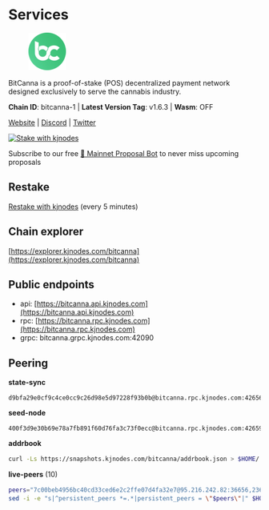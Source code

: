 # Services

<figure><img src="https://raw.githubusercontent.com/kj89/cosmos-images/main/logos/bitcanna.png" alt=""><figcaption></figcaption></figure>

BitCanna is a proof-of-stake (POS) decentralized payment network designed exclusively to serve the cannabis industry. 

**Chain ID**: bitcanna-1 | **Latest Version Tag**: v1.6.3 | **Wasm**: OFF

[Website](https://www.bitcanna.io) | [Discord](https://discord.gg/9AVrzaVQvs) | [Twitter](https://twitter.com/BitCannaGlobal)

[![Stake with kjnodes](https://i.ibb.co/cr44Q8j/button-stake-with-kjnodes.png)](https://restake.app/bitcanna/bcnavaloper1aym6s8eza7kjvnxuwxufrzccz6vqvgnsc47cc7)

Subscribe to our free [🤖 Mainnet Proposal Bot](https://t.me/kjnodes_proposal_bot) to never miss upcoming proposals

## Restake

[Restake with kjnodes](https://restake.app/bitcanna/bcnavaloper1aym6s8eza7kjvnxuwxufrzccz6vqvgnsc47cc7) (every 5 minutes)
## Chain explorer
[https://explorer.kjnodes.com/bitcanna](https://explorer.kjnodes.com/bitcanna)

## Public endpoints

* api: [https://bitcanna.api.kjnodes.com](https://bitcanna.api.kjnodes.com)
* rpc: [https://bitcanna.rpc.kjnodes.com](https://bitcanna.rpc.kjnodes.com)
* grpc: bitcanna.grpc.kjnodes.com:42090

## Peering

**state-sync**

```text
d9bfa29e0cf9c4ce0cc9c26d98e5d97228f93b0b@bitcanna.rpc.kjnodes.com:42656
```

**seed-node**

```text
400f3d9e30b69e78a7fb891f60d76fa3c73f0ecc@bitcanna.rpc.kjnodes.com:42659
```

**addrbook**
```bash
curl -Ls https://snapshots.kjnodes.com/bitcanna/addrbook.json > $HOME/.bcna/config/addrbook.json
```

**live-peers** (10)
```bash
peers="7c00beb4956bc40cd33ced6e2c2ffe07d4fa32e7@95.216.242.82:36656,23671067d0fd40aec523290585c7d8e91034a771@65.108.43.170:26656,dd4d3c0de38aa0575436c34c237b33bc0dda3ef2@142.132.158.93:13056,0a658df9d9fab096983a12e6f878e87281a15ce6@5.189.128.119:27656,d9bfa29e0cf9c4ce0cc9c26d98e5d97228f93b0b@65.109.88.38:42656,d7322625044ad733bce4178dc397b2b9b5f68b41@43.153.27.130:26656,cb9741ce22ab5f615913ac11b211c3c7f58dee71@107.191.36.154:26656,b212d5740b2e11e54f56b072dc13b6134650cfb5@169.155.168.54:26656,89757803f40da51678451735445ad40d5b15e059@169.155.168.66:26656,a7d96dc929824613315dcc1c90fee119f28cc51f@134.65.193.132:26656"
sed -i -e "s|^persistent_peers *=.*|persistent_peers = \"$peers\"|" $HOME/.bcna/config/config.toml
```
